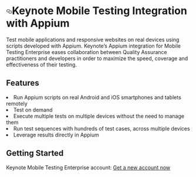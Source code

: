 
<h1> 
<a id="user-content-keynote-mobile-testing" class="anchor" href="#keynote-mobile-testing" aria-hidden="true"><svg aria-hidden="true" class="octicon octicon-link" height="16" version="1.1" viewBox="0 0 16 16" width="16"><path d="M4 9h1v1H4c-1.5 0-3-1.69-3-3.5S2.55 3 4 3h4c1.45 0 3 1.69 3 3.5 0 1.41-.91 2.72-2 3.25V8.59c.58-.45 1-1.27 1-2.09C10 5.22 8.98 4 8 4H4c-.98 0-2 1.22-2 2.5S3 9 4 9zm9-3h-1v1h1c1 0 2 1.22 2 2.5S13.98 12 13 12H9c-.98 0-2-1.22-2-2.5 0-.83.42-1.64 1-2.09V6.25c-1.09.53-2 1.84-2 3.25C6 11.31 7.55 13 9 13h4c1.45 0 3-1.69 3-3.5S14.5 6 13 6z"></path></svg></a>Keynote Mobile Testing Integration with Appium
</h1>

Test mobile applications and responsive websites on real devices using scripts developed with Appium. Keynote’s Appium integration for Mobile Testing Enterprise eases collaboration between Quality Assurance practitioners and developers in order to maximize the speed, coverage and effectiveness of their testing.

<h2>Features</h2>

<li>Run Appium scripts on real Android and iOS smartphones and tablets remotely</li>
<li>Test on demand</li>
<li>Execute multiple tests on multiple devices without the need to manage them</li>
<li>Run test sequences with hundreds of test cases, across multiple devices</li>
<li>Leverage results directly in Appium</li>

<h2>Getting Started</h2>

Keynote Mobile Testing Enterprise account:
<a href="http://www.keynote.com/forms/get-started?int=appium-integration">Get a new account now</a>
